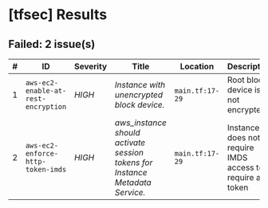 
# [tfsec] Results
## Failed: 2 issue(s)
| # | ID | Severity | Title | Location | Description |
|---|----|----------|-------|----------|-------------|
| 1 | `aws-ec2-enable-at-rest-encryption` | *HIGH* | _Instance with unencrypted block device._ | `main.tf:17-29` | Root block device is not encrypted. |
| 2 | `aws-ec2-enforce-http-token-imds` | *HIGH* | _aws_instance should activate session tokens for Instance Metadata Service._ | `main.tf:17-29` | Instance does not require IMDS access to require a token |


